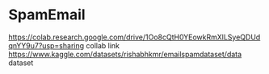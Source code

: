 # SpamEmail  
 https://colab.research.google.com/drive/1Oo8cQtH0YEowkRmXlLSyeQDUdqnYY9u7?usp=sharing
 collab link
https://www.kaggle.com/datasets/rishabhkmr/emailspamdataset/data
dataset